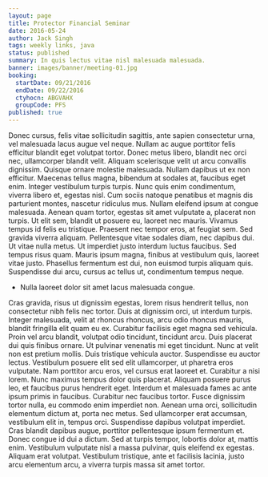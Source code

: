 ```yaml
---
layout: page
title: Protector Financial Seminar
date: 2016-05-24
author: Jack Singh
tags: weekly links, java
status: published
summary: In quis lectus vitae nisl malesuada malesuada.
banner: images/banner/meeting-01.jpg
booking:
  startDate: 09/21/2016
  endDate: 09/22/2016
  ctyhocn: ABGVAHX
  groupCode: PFS
published: true
---
```

Donec cursus, felis vitae sollicitudin sagittis, ante sapien consectetur urna, vel malesuada lacus augue vel neque. Nullam ac augue porttitor felis efficitur blandit eget volutpat tortor. Donec metus libero, blandit nec orci nec, ullamcorper blandit velit. Aliquam scelerisque velit ut arcu convallis dignissim. Quisque ornare molestie malesuada. Nullam dapibus ut ex non efficitur. Maecenas tellus magna, bibendum at sodales at, faucibus eget enim. Integer vestibulum turpis turpis. Nunc quis enim condimentum, viverra libero et, egestas nisl. Cum sociis natoque penatibus et magnis dis parturient montes, nascetur ridiculus mus.
Nullam eleifend ipsum at congue malesuada. Aenean quam tortor, egestas sit amet vulputate a, placerat non turpis. Ut elit sem, blandit ut posuere eu, laoreet nec mauris. Vivamus tempus id felis eu tristique. Praesent nec tempor eros, at feugiat sem. Sed gravida viverra aliquam. Pellentesque vitae sodales diam, nec dapibus dui. Ut vitae nulla metus. Ut imperdiet justo interdum luctus faucibus. Sed tempus risus quam. Mauris ipsum magna, finibus at vestibulum quis, laoreet vitae justo. Phasellus fermentum est dui, non euismod turpis aliquam quis. Suspendisse dui arcu, cursus ac tellus ut, condimentum tempus neque.

* Nulla laoreet dolor sit amet lacus malesuada congue.

Cras gravida, risus ut dignissim egestas, lorem risus hendrerit tellus, non consectetur nibh felis nec tortor. Duis at dignissim orci, ut interdum turpis. Integer malesuada, velit at rhoncus rhoncus, arcu odio rhoncus mauris, blandit fringilla elit quam eu ex. Curabitur facilisis eget magna sed vehicula. Proin vel arcu blandit, volutpat odio tincidunt, tincidunt arcu. Duis placerat dui quis finibus ornare. Ut pulvinar venenatis mi eget tincidunt. Nunc at velit non est pretium mollis. Duis tristique vehicula auctor. Suspendisse eu auctor lectus. Vestibulum posuere elit sed elit ullamcorper, ut pharetra eros vulputate.
Nam porttitor arcu eros, vel cursus erat laoreet et. Curabitur a nisi lorem. Nunc maximus tempus dolor quis placerat. Aliquam posuere purus leo, et faucibus purus hendrerit eget. Interdum et malesuada fames ac ante ipsum primis in faucibus. Curabitur nec faucibus tortor. Fusce dignissim tortor nulla, eu commodo enim imperdiet non. Aenean urna orci, sollicitudin elementum dictum at, porta nec metus. Sed ullamcorper erat accumsan, vestibulum elit in, tempus orci. Suspendisse dapibus volutpat imperdiet. Cras blandit dapibus augue, porttitor pellentesque ipsum fermentum et. Donec congue id dui a dictum. Sed at turpis tempor, lobortis dolor at, mattis enim. Vestibulum vulputate nisl a massa pulvinar, quis eleifend ex egestas. Aliquam erat volutpat. Vestibulum tristique, ante et facilisis lacinia, justo arcu elementum arcu, a viverra turpis massa sit amet tortor.
